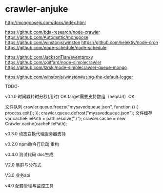 # crawler-anjuke
http://mongoosejs.com/docs/index.html

https://github.com/bda-research/node-crawler
https://github.com/Automattic/mongoose
https://github.com/winstonjs/winston
https://github.com/kelektiv/node-cron
https://github.com/node-schedule/node-schedule

https://github.com/JacksonTian/eventproxy
https://github.com/cgiffard/node-simplecrawler
https://github.com/lzrski/node-simplecrawler-queue-mongo

https://github.com/winstonjs/winston#using-the-default-logger


TODO-

v0.1.0
时间戳转时分秒(用时) OK
target需要支持数组（helpUrl）OK

文件队列
crawler.queue.freeze("mysavedqueue.json", function () {
    process.exit();
});
crawler.queue.defrost("mysavedqueue.json");
文件缓存
var cacheFilePath = path.resolve("./");
crawler.cache = new Crawler.cache(cacheFilePath);

v0.3.0
动态变换代理服务器支持

v0.2.0
npm命令行启动
重构

v0.4.0
测试代码
doc生成


V2.0
集群与分布式

V3.0
业务api

v4.0
配套管理与监控工具